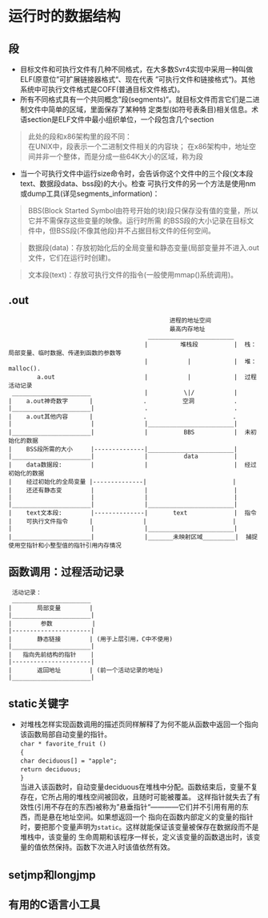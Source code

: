 # 运行时的数据结构
## 段
* 目标文件和可执行文件有几种不同格式，在大多数Svr4实现中采用一种叫做ELF(原意位”可扩展链接器格式“、现在代表
 ”可执行文件和链接格式“)。其他系统中可执行文件格式是COFF(普通目标文件格式)。
* 所有不同格式具有一个共同概念”段(segments)“。就目标文件而言它们是二进制文件中简单的区域，里面保存了某种特
 定类型(如符号表条目)相关信息。术语section是ELF文件中最小组织单位，一个段包含几个section
>此处的段和x86架构里的段不同：<br/>
在UNIX中，段表示一个二进制文件相关的内容块；
在x86架构中，地址空间并非一个整体，而是分成一些64K大小的区域，称为段
* 当一个可执行文件中运行size命令时，会告诉你这个文件中的三个段(文本段text、数据段data、bss段)的大小。检查
 可执行文件的另一个方法是使用nm或dump工具(详见segments_information)：
>BBS(Block Started Symbol由符号开始的块)段只保存没有值的变量，所以它并不需保存这些变量的映像。运行时所需
的BSS段的大小记录在目标文件中，但BSS段(不像其他段)并不占据目标文件的任何空间。

>数据段(data)：存放初始化后的全局变量和静态变量(局部变量并不进入.out文件，它们在运行时创建)。

>文本段(text)：存放可执行文件的指令(一般使用mmap()系统调用)。
## .out
                                                 进程的地址空间
                                                 最高内存地址
                                           ________________________
                                          |         堆栈段          |  栈：局部变量、临时数据、传递到函数的参数等
                                          |           |            |  堆：malloc().
            a.out                         |           |            |  过程活动记录
     ______________________               |          \|/           |
    |    a.out神奇数字      |              .          空洞           .
    |______________________|              .                        .
    |    a.out其他内容      |              .                        .
    |                      |              |________________________|
    |______________________|              |          BBS           |  未初始化的数据
    |    BSS段所需的大小     |--------------|________________________|
    |______________________|              |          data          |   
    |    data数据段:        |              |                        |  经过初始化的数据
    |    经过初始化的全局变量 |--------------|                        |
    |    还还有静态变        |              |                        |
    |                      |              |                        |  
    |______________________|              |________________________|
    |    text文本段:        |--------------|       text             |  指令 
    |    可执行文件指令      |              |                        |
    |                      |              |________________________|
    |______________________|              |_______未映射区域_________|  捕捉使用空指针和小整型值的指针引用内存情况                     
    
## 函数调用：过程活动记录
     活动记录：
     ______________________
    |       局部变量        | 
    |______________________|
    |        参数           |
    |----------------------|
    |       静态链接        | (用于上层引用，C中不使用)
    |______________________|
    |   指向先前结构的指针    | 
    |----------------------|
    |       返回地址        | (前一个活动记录的地址)
    |______________________|
## static关键字
* 对堆栈怎样实现函数调用的描述页同样解释了为何不能从函数中返回一个指向该函数局部自动变量的指针。<br/>
`char * favorite_fruit ()`<br/>
`{`<br/>
   `char deciduous[] = "apple";`<br/>
   `return deciduous;`<br/>
`}`<br/>
当进入该函数时，自动变量deciduous在堆栈中分配。函数结束后，变量不复存在，它所占用的堆栈空间被回收，且随时可能被覆盖。
这样指针就失去了有效性(引用不存在的东西)被称为”悬垂指针“————它们并不引用有用的东西，而是悬在地址空间。如果想返回一个
指向在函数内部定义的变量的指针时，要把那个变量声明为`static`。这样就能保证该变量被保存在数据段而不是堆栈中，该变量的
生命周期和该程序一样长，定义该变量的函数退出时，该变量的值依然保持。函数下次进入时该值依然有效。<br/>
## setjmp和longjmp

## 有用的C语言小工具
